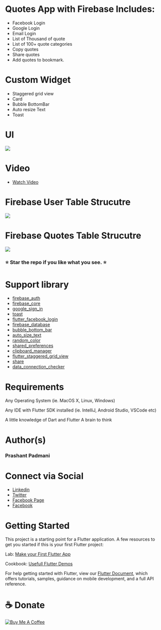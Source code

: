 # Quotes App with Firebase Includes:
- Facebook Login 
- Google Login
- Email Login
- List of Thousand of quote
- List of 100+ quote categories
- Copy quotes
- Share quotes
- Add quotes to bookmark.

# Custom Widget 
- Staggered grid view
- Card
- Bubble BottomBar
- Auto resize Text
- Toast

# UI
<img src="https://github.com/Prashant09mca/flutter_quotesbook/blob/master/ssnew.png"/>

# Video
- <a href="https://www.youtube.com/watch?v=Ig6Khy9LHX8">Watch Video</a>

# Firebase User Table Strucutre
<img src="https://github.com/Prashant09mca/flutter_quotesbook/blob/master/User_Table.png"/>

# Firebase Quotes Table Strucutre
<img src="https://github.com/Prashant09mca/flutter_quotesbook/blob/master/Category_Table.png"/>

<h3> ⭐ Star the repo if you like what you see. ⭐</h3>

# Support library 
- <a href="https://firebase.google.com/docs/flutter/setup">firebase_auth</a>
- <a href="https://firebase.google.com/docs/flutter/setup">firebase_core</a>
- <a href="https://pub.dev/packages/google_sign_in">google_sign_in</a>
- <a href="https://pub.dev/packages/toast">toast</a>
- <a href="https://pub.dev/packages/flutter_facebook_login">flutter_facebook_login</a>
- <a href="https://pub.dev/packages/firebase_database">firebase_database</a>
- <a href="https://pub.dev/packages/bubble_bottom_bar">bubble_bottom_bar</a>
- <a href="https://pub.dev/packages/auto_size_text">auto_size_text</a>
- <a href="https://pub.dev/packages/random_color">random_color</a>
- <a href="https://pub.dev/packages/shared_preferences">shared_preferences</a>
- <a href="https://pub.dev/packages/clipboard_manager">clipboard_manager</a>
- <a href="https://pub.dev/packages/flutter_staggered_grid_view">flutter_staggered_grid_view</a>
- <a href="https://pub.dev/packages/share">share</a>
- <a href="https://pub.dev/packages/data_connection_checker">data_connection_checker</a>

# Requirements
Any Operating System (ie. MacOS X, Linux, Windows)<p>
Any IDE with Flutter SDK installed (ie. IntelliJ, Android Studio, VSCode etc)<p>
A little knowledge of Dart and Flutter
A brain to think

# Author(s)
 <h3>Prashant Padmani</h3>
 
# Connect via Social
- <a href="https://www.linkedin.com/in/prashant-padmani-14b55649/">Linkedin</a>
- <a href="https://twitter.com/PadmaniPrashant">Twitter</a>
- <a href="https://www.facebook.com/technoprashant1336">Facebook Page</a>
- <a href="https://www.facebook.com/padmaniprashant">Facebook</a>

# Getting Started
This project is a starting point for a Flutter application.
A few resources to get you started if this is your first Flutter project:

Lab: <a href="https://flutter.dev/docs/get-started/codelab">Make your First Flutter App</a><p>
Cookbook: <a href="https://flutter.dev/docs/cookbook">Usefull Flutter Demos</a>

For help getting started with Flutter, view our <a href="https://flutter.dev/docs">Flutter Document</a>, which offers tutorials, samples, guidance on mobile development, and a full API reference.

 # ☕️ Donate
 <a href="https://www.buymeacoffee.com/technoprashant" target="_blank"><img src="https://bmc-cdn.nyc3.digitaloceanspaces.com/BMC-button-images/custom_images/orange_img.png" alt="Buy Me A Coffee" style="height: auto !important;width: auto !important;" ></a>
